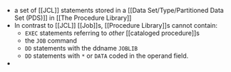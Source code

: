 - a set of [[JCL]] statements stored in a [[Data Set/Type/Partitioned Data Set (PDS)]] in [[The Procedure Library]]
- In contrast to [[JCL]] [[Job]]s, [[Procedure Library]]s cannot contain:
	- `EXEC` statements referring to _other_ [[cataloged procedure]]s
	- the `JOB` command
	- `DD` statements with the ddname `JOBLIB`
	- `DD` statements with `*` or `DATA` coded in the operand field.
-